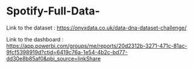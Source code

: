 # Spotify-Full-Data-
Link to the dataset : https://onyxdata.co.uk/data-dna-dataset-challenge/


Link to the dashboard : https://app.powerbi.com/groups/me/reports/20d2312b-3271-471c-81ac-9fcf5398919d?ctid=6419c76a-1e54-4b2c-bd77-dd30e8b85af0&pbi_source=linkShare
